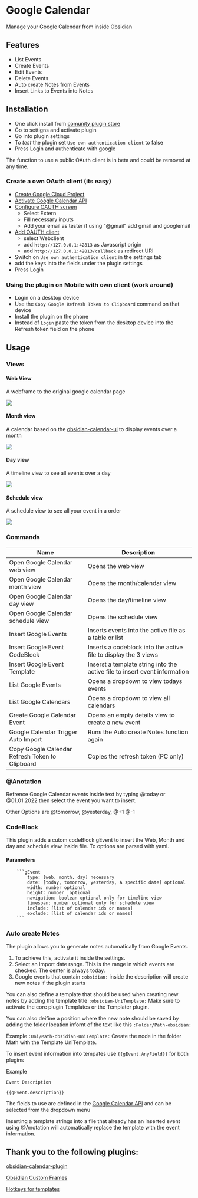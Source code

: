 
# Google Calendar

Manage your Google Calendar from inside Obsidian

## Features

-   List Events
-   Create Events 
-   Edit Events   
-   Delete Events 
-   Auto create Notes from Events
-   Insert Links to Events into Notes

## Installation

-   One click install from [comunity plugin store](obsidian://show-plugin?id=google-calendar)
-   Go to settigns and activate plugin
-   Go into plugin settings
-   To *test* the plugin set `Use own authentication client` to false
-   Press Login and authenticate with google


The function to use a public OAuth client is in beta and could be removed at any time.


### Create a own OAuth client (its easy)
-   [Create Google Cloud Project](https://console.cloud.google.com/projectcreate?)
-   [Activate Google Calendar API](https://console.cloud.google.com/marketplace/product/google/calendar-json.googleapis.com)
-   [Configure OAUTH screen](https://console.cloud.google.com/apis/credentials/consent?)
    -   Select Extern
    -   Fill necessary inputs
    -   Add your email as tester if using "@gmail" add gmail and googlemail
-   [Add OAUTH client](https://console.cloud.google.com/apis/credentials/oauthclient)
    -   select Webclient
    -   add `http://127.0.0.1:42813` as Javascript origin
    -   add `http://127.0.0.1:42813/callback` as redirect URI
-   Switch on `Use own authentication client` in the settings tab
-   add the keys into the fields under the plugin settings
-   Press Login

### Using the plugin on Mobile with own client (work around)

-   Login on a desktop device
-   Use the `Copy Google Refresh Token to Clipboard` command on that device
-   Install the plugin on the phone
-   Instead of `Login` paste the token from the desktop device into the Refresh token field on the phone

## Usage

### Views

#### Web View
A webframe to the original google calendar page

![](https://i.imgur.com/oukwdQY.png)

#### Month view
A calendar based on the [obsidian-calendar-ui](https://github.com/liamcain/obsidian-calendar-ui) to display events over a month

![](https://i.imgur.com/JEnuZ2E.png)

#### Day view
A timeline view to see all events over a day

![](https://i.imgur.com/f9nYmOn.png)

#### Schedule view
A schedule view to see all your event in a order

![](https://i.imgur.com/HkYQg4Z.png)


### Commands


| Name | Description |
| ---  | --- |
| Open Google Calendar web view|       Opens the web view |
| Open Google Calendar month view|     Opens the month/calendar view|
| Open Google Calendar day view|       Opens the day/timeline view|
| Open Google Calendar schedule view|  Opens the schedule view|
| Insert Google Events|                Inserts events into the active file as a table or list |
| Insert Google Event CodeBlock|       Inserts a codeblock into the active file to display the 3 views  |
| Insert Google Event Template|        Inserst a template string into the active file to insert event information |
| List Google Events|                  Opens a dropdown to view todays events |
| List Google Calendars|               Opens a dropdown to view all calendars |
| Create Google Calendar Event|        Opens an empty details view to create a new event |
| Google Calendar Trigger Auto Import| Runs the Auto create Notes function again |
| Copy Google Calendar Refresh Token to Clipboard|  Copies the refresh token (PC only) |


### @Anotation
Refrence Google Calendar events inside text by typing @today or @01.01.2022 then select the event you want to insert.

Other Options are @tomorrow, @yesterday, @+1 @-1 

### CodeBlock
This plugin adds a cutom codeBlock gEvent to insert the Web, Month and day and schedule view inside file. To options are parsed with yaml. 

#### Parameters
```
    ```gEvent
        type: [web, month, day] necessary
        date: [today, tomorrow, yesterday, A specific date] optional
        width: number optional
        height: number  optional
        navigation: boolean optional only for timeline view
        timespan: number optional only for schedule view
        include: [list of calendar ids or names]
        exclude: [list of calendar ids or names]
    ```
```

### Auto create Notes

The plugin allows you to generate notes automatically from Google Events.
1. To achieve this, activate it inside the settings.
1. Select an Import date range. This is the range in which events are checked. The center is always today.
1. Google events that contain `:obsidian:` inside the description will create new notes if the plugin starts

You can also define a template that should be used when creating new notes by adding the template title `:obsidian-UniTemplate:`
Make sure to activate the core plugin Templates or the Templater plugin.

You can also deifine a position where the new note should be saved by adding the folder location infornt of the text like this `:Folder/Path-obsidian:`

Example `:Uni/Math-obsidian-UniTemplate:` Create the node in the folder Math with the Template UniTemplate.

To insert event information into tempates use `{{gEvent.AnyField}}` for both plugins

Example
```
Event Description

{{gEvent.description}}

```
The fields to use are defined in the [Google Calendar API](https://developers.google.com/calendar/api/v3/reference/events) and can be selected from the dropdown menu

Inserting a template strings into a file that already has an inserted event using @Anotation will automatically replace the template with the event information. 


## Thank you to the following plugins: 

[obsidian-calendar-plugin](https://github.com/liamcain/obsidian-calendar-plugin)

[Obsidian Custom Frames](https://github.com/Ellpeck/ObsidianCustomFrames)

[Hotkeys for templates](https://github.com/Vinzent03/obsidian-hotkeys-for-templates)



